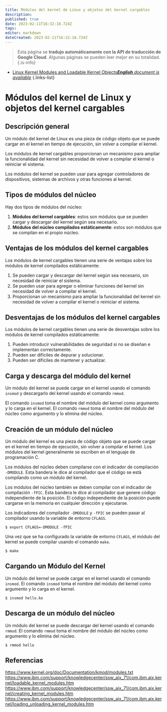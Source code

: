 ```yaml
---
title: Módulos del kernel de Linux y objetos del kernel cargables
description: 
published: true
date: 2023-02-11T16:32:18.724Z
tags: 
editor: markdown
dateCreated: 2023-02-11T16:32:18.724Z
---
```


> Esta página se **tradujo automáticamente con la API de traducción de Google Cloud**.
Algunas páginas se pueden leer mejor en su totalidad.{.is-info}



- [Linux Kernel Modules and Loadable Kernel Objects***English** document is available*](/en/Knowledge-base/Linux/linux-kernel-modules-and-loadable-kernel-objects)
{.links-list}


# Módulos del kernel de Linux y objetos del kernel cargables

## Descripción general

Un módulo del kernel de Linux es una pieza de código objeto que se puede cargar en el kernel en tiempo de ejecución, sin volver a compilar el kernel.

Los módulos de kernel cargables proporcionan un mecanismo para ampliar la funcionalidad del kernel sin necesidad de volver a compilar el kernel o reiniciar el sistema.

 Los módulos del kernel se pueden usar para agregar controladores de dispositivos, sistemas de archivos y otras funciones al kernel.

## Tipos de módulos del núcleo

Hay dos tipos de módulos del núcleo:

1. **Módulos del kernel cargables**: estos son módulos que se pueden cargar y descargar del kernel según sea necesario.
2. **Módulos del núcleo compilados estáticamente**: estos son módulos que se compilan en el propio núcleo.

## Ventajas de los módulos del kernel cargables

Los módulos de kernel cargables tienen una serie de ventajas sobre los módulos de kernel compilados estáticamente:

1. Se pueden cargar y descargar del kernel según sea necesario, sin necesidad de reiniciar el sistema.
2. Se pueden usar para agregar o eliminar funciones del kernel sin necesidad de volver a compilar el kernel.
3. Proporcionan un mecanismo para ampliar la funcionalidad del kernel sin necesidad de volver a compilar el kernel o reiniciar el sistema.

## Desventajas de los módulos del kernel cargables

Los módulos de kernel cargables tienen una serie de desventajas sobre los módulos de kernel compilados estáticamente:

1. Pueden introducir vulnerabilidades de seguridad si no se diseñan e implementan correctamente.
2. Pueden ser difíciles de depurar y solucionar.
3. Pueden ser difíciles de mantener y actualizar.

## Carga y descarga del módulo del kernel

Un módulo del kernel se puede cargar en el kernel usando el comando `insmod` y descargarlo del kernel usando el comando `rmmod`.

El comando `insmod` toma el nombre del módulo del kernel como argumento y lo carga en el kernel. El comando `rmmod` toma el nombre del módulo del núcleo como argumento y lo elimina del núcleo.

## Creación de un módulo del núcleo

Un módulo del kernel es una pieza de código objeto que se puede cargar en el kernel en tiempo de ejecución, sin volver a compilar el kernel. Los módulos del kernel generalmente se escriben en el lenguaje de programación C.

Los módulos del núcleo deben compilarse con el indicador de compilación `-DMODULE`. Esta bandera le dice al compilador que el código se está compilando como un módulo del kernel.

Los módulos del núcleo también se deben compilar con el indicador de compilación `-fPIC`. Esta bandera le dice al compilador que genere código independiente de la posición. El código independiente de la posición puede cargarse en la memoria en cualquier dirección y ejecutarse.

Los indicadores del compilador `-DMODULE` y `-fPIC` se pueden pasar al compilador usando la variable de entorno `CFLAGS`.

```
$ export CFLAGS=-DMODULE -fPIC
```

Una vez que se ha configurado la variable de entorno `CFLAGS`, el módulo del kernel se puede compilar usando el comando `make`.

```
$ make
```

## Cargando un Módulo del Kernel

Un módulo del kernel se puede cargar en el kernel usando el comando `insmod`. El comando `insmod` toma el nombre del módulo del kernel como argumento y lo carga en el kernel.

```
$ insmod hello.ko
```

## Descarga de un módulo del núcleo

Un módulo del kernel se puede descargar del kernel usando el comando `rmmod`. El comando `rmmod` toma el nombre del módulo del núcleo como argumento y lo elimina del núcleo.

```
$ rmmod hello
```

## Referencias

https://www.kernel.org/doc/Documentation/kmod/modules.txt
https://www.ibm.com/support/knowledgecenter/ssw_aix_71/com.ibm.aix.kernel/loadable_kernel_modules.htm
https://www.ibm.com/support/knowledgecenter/ssw_aix_71/com.ibm.aix.kernel/creating_kernel_modules.htm
https://www.ibm.com/support/knowledgecenter/ssw_aix_71/com.ibm.aix.kernel/loading_unloading_kernel_modules.htm